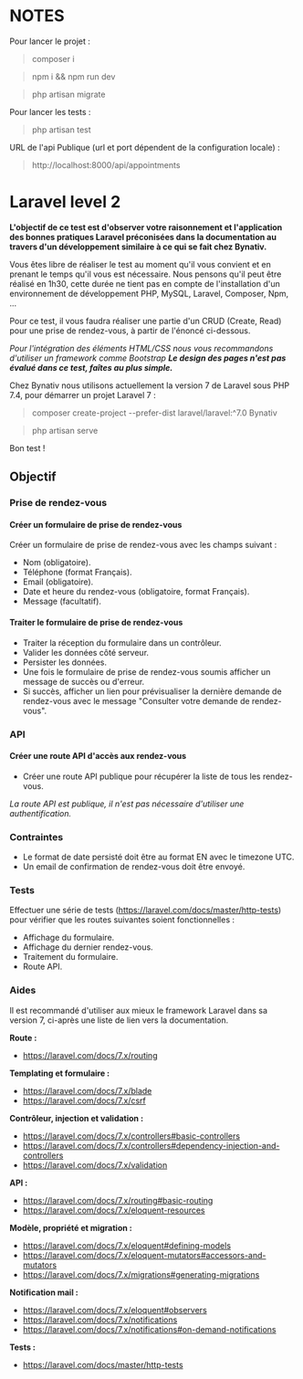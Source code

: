 # NOTES

Pour lancer le projet :
> composer i

> npm i && npm run dev

> php artisan migrate

Pour lancer les tests :
> php artisan test

URL de l'api Publique (url et port dépendent de la configuration locale) :
> http://localhost:8000/api/appointments

# Laravel level 2
**L'objectif de ce test est d'observer votre raisonnement et l'application des bonnes pratiques Laravel préconisées dans la documentation au travers d'un développement similaire à ce qui se fait chez Bynativ.**

Vous êtes libre de réaliser le test au moment qu'il vous convient et en prenant le temps qu'il vous est nécessaire. Nous pensons qu'il peut être réalisé en 1h30, cette durée ne tient pas en compte de l'installation d'un environnement de développement PHP, MySQL, Laravel, Composer, Npm, ...

Pour ce test, il vous faudra réaliser une partie d'un CRUD (Create, Read) pour une prise de rendez-vous, à partir de l'énoncé ci-dessous.

*Pour l'intégration des éléments HTML/CSS nous vous recommandons d'utiliser un framework comme Bootstrap*
***Le design des pages n'est pas évalué dans ce test, faîtes au plus simple.*** 

Chez Bynativ nous utilisons actuellement la version 7 de Laravel sous PHP 7.4, pour démarrer un projet Laravel 7 :

> composer create-project --prefer-dist laravel/laravel:^7.0 Bynativ

> php artisan serve

Bon test !

## Objectif
### Prise de rendez-vous
#### Créer un formulaire de prise de rendez-vous
Créer un formulaire de prise de rendez-vous avec les champs suivant :
- Nom (obligatoire).
- Téléphone (format Français).
- Email (obligatoire).
- Date et heure du rendez-vous (obligatoire, format Français).
- Message (facultatif).

#### Traiter le formulaire de prise de rendez-vous
- Traiter la réception du formulaire dans un contrôleur.
- Valider les données côté serveur.
- Persister les données.
- Une fois le formulaire de prise de rendez-vous soumis afficher un message de succès ou d'erreur.
- Si succès, afficher un lien pour prévisualiser la dernière demande de rendez-vous avec le message "Consulter votre demande de rendez-vous".

### API
#### Créer une route API d'accès aux rendez-vous
- Créer une route API publique pour récupérer la liste de tous les rendez-vous.

*La route API est publique, il n'est pas nécessaire d'utiliser une authentification.*

### Contraintes
- Le format de date persisté doit être au format EN avec le timezone UTC.
- Un email de confirmation de rendez-vous doit être envoyé.
  
### Tests
Effectuer une série de tests (https://laravel.com/docs/master/http-tests) pour vérifier que les routes suivantes soient fonctionnelles :
- Affichage du formulaire.
- Affichage du dernier rendez-vous.
- Traitement du formulaire.
- Route API.

### Aides
Il est recommandé d'utiliser aux mieux le framework Laravel dans sa version 7, ci-après une liste de lien vers la documentation.

**Route :**
- https://laravel.com/docs/7.x/routing

**Templating et formulaire :**
- https://laravel.com/docs/7.x/blade
- https://laravel.com/docs/7.x/csrf

**Contrôleur, injection et validation :**
- https://laravel.com/docs/7.x/controllers#basic-controllers
- https://laravel.com/docs/7.x/controllers#dependency-injection-and-controllers
- https://laravel.com/docs/7.x/validation

**API :**
- https://laravel.com/docs/7.x/routing#basic-routing
- https://laravel.com/docs/7.x/eloquent-resources

**Modèle, propriété et migration :**
- https://laravel.com/docs/7.x/eloquent#defining-models
- https://laravel.com/docs/7.x/eloquent-mutators#accessors-and-mutators
- https://laravel.com/docs/7.x/migrations#generating-migrations

**Notification mail :**
- https://laravel.com/docs/7.x/eloquent#observers
- https://laravel.com/docs/7.x/notifications
- https://laravel.com/docs/7.x/notifications#on-demand-notifications

**Tests :**
- https://laravel.com/docs/master/http-tests
